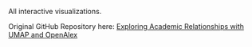 All interactive visualizations.

Original GitHub Repository here: [Exploring Academic Relationships with UMAP and OpenAlex](https://github.com/AlbaGarciaRomo/Exploring-Academic-Relationships-with-UMAP-and-OpenAlex?tab=readme-ov-file)
